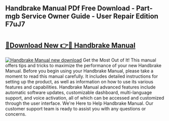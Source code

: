 ## Handbrake Manual PDf Free Download - Part-mgb Service Owner Guide - User Repair Edition F7uJ7

# <h2><a href="http://bc16012.oget.top/?id=Handbrake+Manual">🔗Download New 👉🔴 Handbrake Manual</a></h2>

[![Handbrake Manual new download](https://i.imgur.com/5g1atiW.png)](http://bc16012.oget.top/?id=Handbrake+Manual)
Get the Most Out of It! This manual offers tips and tricks to maximize the performance of your new Handbrake Manual. Before you begin using your Handbrake Manual, please take a moment to read this manual carefully. It includes detailed instructions for setting up the product, as well as information on how to use its various features and capabilities. Handbrake Manual advanced features include automatic software updates, customizable dashboard, multi-language support, and voice activation, all of which can be accessed and customized through the user interface. We're Here to Help Handbrake Manual. Our customer support team is ready to assist you with any questions or concerns.
